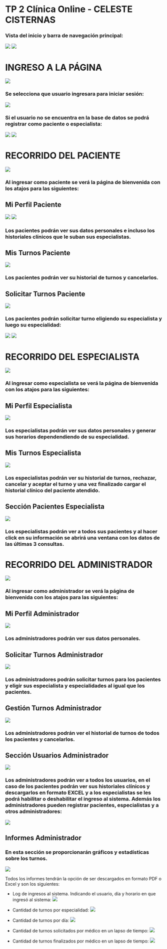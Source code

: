# TP 2 Clínica Online - CELESTE CISTERNAS

### Vista del inicio y barra de navegación principal:
![](Fotos/Home.png)
![](Fotos/NavBar.png)

# INGRESO A LA PÁGINA

![](Fotos/Ingreso.png)
### Se selecciona que usuario ingresara para iniciar sesión:
![](Fotos/Login.png)

### Si el usuario no se encuentra en la base de datos se podrá registrar como paciente o especialista:
![](Fotos/Registro%20paciente.png)
![](Fotos/Registro%20especialista.png)

# RECORRIDO DEL PACIENTE

![](Fotos/Home%20paciente.png)
### Al ingresar como paciente se verá la página de bienvenida con los atajos para las siguientes:

## Mi Perfil Paciente
![](Fotos/Mi%20perfil%20paciente.png)
![](Fotos/Historia%20clinica%20paciente.png)
### Los pacientes podrán ver sus datos personales e incluso los historiales clínicos que le suban sus especialistas.

## Mis Turnos Paciente
![](Fotos/Mis%20turnos%20paciente.png)
### Los pacientes podrán ver su historial de turnos y cancelarlos.

## Solicitar Turnos Paciente
![](Fotos/Solicitar%20turno%20paciente.png)
### Los pacientes podrán solicitar turno eligiendo su especialista y luego su especialidad:
![](Fotos/Especialidades%20solicitar%20paciente.png)
![](Fotos/Turnos%20paciente.png)

# RECORRIDO DEL ESPECIALISTA

![](Fotos/Home%20especialista.png)
### Al ingresar como especialista se verá la página de bienvenida con los atajos para las siguientes:

## Mi Perfil Especialista
![](Fotos/Mi%20perfil%20especialista.png)
### Los especialistas podrán ver sus datos personales y generar sus horarios dependendiendo de su especialidad.

## Mis Turnos Especialista
![](Fotos/Mis%20turnos%20especialista.png)
### Los especialistas podrán ver su historial de turnos, rechazar, cancelar y aceptar el turno y una vez finalizado cargar el historial clínico del paciente atendido.

## Sección Pacientes Especialista
![](Fotos/Seccion%20pacientes%20especialista.png)
### Los especialistas podrán ver a todos sus pacientes y al hacer click en su información se abrirá una ventana con los datos de las últimas 3 consultas.

# RECORRIDO DEL ADMINISTRADOR

![](Fotos/Home%20administrador.png)
### Al ingresar como administrador se verá la página de bienvenida con los atajos para las siguientes:

## Mi Perfil Administrador
![](Fotos/Mi%20perfil%20administrador.png)
### Los administradores podrán ver sus datos personales.

## Solicitar Turnos Administrador
![](Fotos/Solicitar%20turno%20administrador.png)
### Los administradores podrán solicitar turnos para los pacientes y eligir sus especialista y especialidades al igual que los pacientes.

## Gestión Turnos Administrador
![](Fotos/Gestion%20turnos%20administrador.png)
### Los administradores podrán ver el historial de turnos de todos los pacientes y cancelarlos.

## Sección Usuarios Administrador
![](Fotos/Seccion%20usuarios%20administrador.png)
### Los administradores podrán ver a todos los usuarios, en el caso de los pacientes podrán ver sus historiales clínicos y descargarlos en formato EXCEL y a los especialistas se les podrá habilitar o deshabilitar el ingreso al sistema. Además los administradores pueden registrar pacientes, especialistas y a otros administradores:
![](Fotos/Registro%20usuarios%20administrador.png)

## Informes Administrador
### En esta sección se proporcionarán gráficos y estadísticas sobre los turnos.

![](Fotos/Informes%20administrador.png)

Todos los informes tendrán la opción de ser descargados en formato PDF o Excel y son los siguientes:

- Log de ingresos al sistema. Indicando el usuario, día y horario en que ingresó al sistema:
![](Fotos/Informes%20logs%20administrador.png)

- Cantidad de turnos por especialidad:
![](Fotos/Turnos%20por%20especialidad%20administrador.png)

- Cantidad de turnos por día:
![](Fotos/Turnos%20por%20dia%20administrador.png)

- Cantidad de turnos solicitados por médico en un lapso de tiempo:
![](Fotos/Turnos%20solicitados%20por%20medico%20administrador.png)

- Cantidad de turnos finalizados por médico en un lapso de tiempo:
![](Fotos/Turnos%20finalizados%20por%20medico%20administrador.png)
